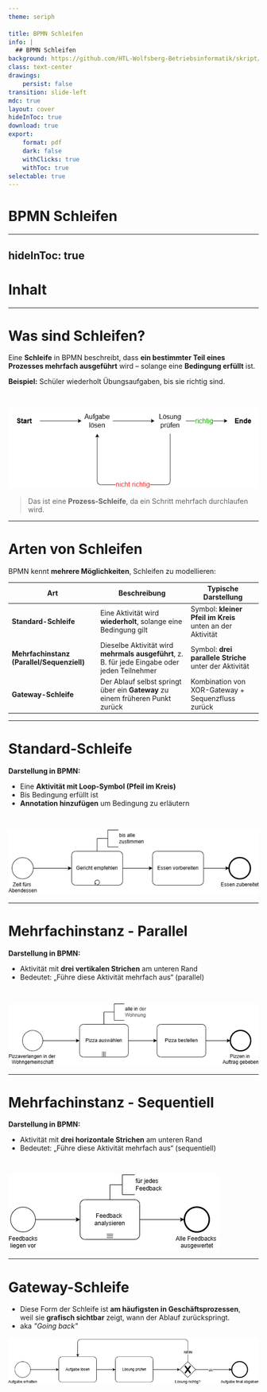 ```yaml
---
theme: seriph

title: BPMN Schleifen
info: |
  ## BPMN Schleifen
background: https://github.com/HTL-Wolfsberg-Betriebsinformatik/skript/blob/main/slides/content/slides/background-cover-16-9.webp?raw=true
class: text-center
drawings:
    persist: false
transition: slide-left
mdc: true
layout: cover
hideInToc: true
download: true
export:
    format: pdf
    dark: false
    withClicks: true
    withToc: true
selectable: true
---
```


# BPMN Schleifen

---
hideInToc: true
---

# Inhalt

<Toc minDepth="1" maxDepth="1" />

---

# Was sind Schleifen?

Eine **Schleife** in BPMN beschreibt, dass **ein bestimmter Teil eines Prozesses mehrfach ausgeführt** wird – solange eine **Bedingung erfüllt** ist.

**Beispiel:** Schüler wiederholt Übungsaufgaben, bis sie richtig sind.

<br>

![Pseudo Schleife Prozess](./assets/pseudo-example-loops.drawio.png)

> Das ist eine **Prozess-Schleife**, da ein Schritt mehrfach durchlaufen wird.

---

# Arten von Schleifen

BPMN kennt **mehrere Möglichkeiten**, Schleifen zu modellieren:

| **Art** | **Beschreibung** | **Typische Darstellung** |
|------|----------------|----------------------|
| **Standard-Schleife** | Eine Aktivität wird **wiederholt**, solange eine Bedingung gilt | Symbol: **kleiner Pfeil im Kreis** unten an der Aktivität |
| **Mehrfachinstanz (Parallel/Sequenziell)** | Dieselbe Aktivität wird **mehrmals ausgeführt**, z. B. für jede Eingabe oder jeden Teilnehmer | Symbol: **drei parallele Striche** unter der Aktivität |
| **Gateway-Schleife** | Der Ablauf selbst springt über ein **Gateway** zu einem früheren Punkt zurück | Kombination von XOR-Gateway + Sequenzfluss zurück |

---

# Standard-Schleife

**Darstellung in BPMN:**

- Eine **Aktivität mit Loop-Symbol (Pfeil im Kreis)**  
- Bis Bedingung erfüllt ist
- **Annotation hinzufügen** um Bedingung zu erläutern

<br>

![BPMN Standard-Schleife](./assets/bpmn-standard-loop.drawio.png)

---

# Mehrfachinstanz - Parallel

**Darstellung in BPMN:**

- Aktivität mit **drei vertikalen Strichen** am unteren Rand  
- Bedeutet: „Führe diese Aktivität mehrfach aus“ (parallel)

<br>

![BPMN Multi-Instanz](./assets/bpmn-multi-instance-loop-parallel.drawio.png)

---

# Mehrfachinstanz - Sequentiell

**Darstellung in BPMN:**

- Aktivität mit **drei horizontale Strichen** am unteren Rand  
- Bedeutet: „Führe diese Aktivität mehrfach aus“ (sequentiell)

<br>

![BPMN Multi-Instanz](./assets/bpmn-multi-instance-loop-sequentiell.drawio.png)

---

# Gateway-Schleife

- Diese Form der Schleife ist **am häufigsten in Geschäftsprozessen**,  
weil sie **grafisch sichtbar** zeigt, wann der Ablauf zurückspringt.
- aka *"Going back"*

![BPMN Gateway-Schleife](./assets/bpmn-example-loops.drawio.png)

